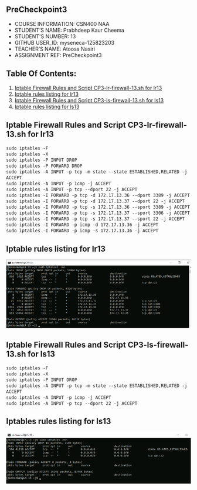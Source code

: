 ## PreCheckpoint3
 
 * COURSE INFORMATION: CSN400 NAA
 * STUDENT’S NAME: Prabhdeep Kaur Cheema
 * STUDENT'S NUMBER: 13
 * GITHUB USER_ID: myseneca-125823203
 * TEACHER’S NAME: Atoosa Nasiri
 * ASSIGNMENT REF: PreCheckpoint3

## Table Of Contents:
1. [Iptable Firewall Rules and Script CP3-lr-firewall-13.sh for lr13](##Iptable%20firwall%20Rules%20and%20Script%20CP3-lr-firewall-13.sh%20for%lr13)
2. [Iptable rules listing for lr13](##Iptable%20rules%20listing%20for%lr13)
3. [Iptable Firewall Rules and Script CP3-ls-firewall-13.sh for ls13](##Iptable%20firwall%20Rules%20and%20Script%20CP3-ls-firewall-13.sh%20for%ls13)
4. [Iptable rules listing for ls13](##Iptable%20rules%20listing%20for%ls13)

 ## Iptable Firewall Rules and Script CP3-lr-firewall-13.sh for lr13
 ```
sudo iptables -F
sudo iptables -X
sudo iptables -P INPUT DROP
sudo iptables -P FORWARD DROP
sudo iptables -A INPUT -p tcp -m state --state ESTABLISHED,RELATED -j ACCEPT
sudo iptables -A INPUT -p icmp -j ACCEPT
sudo iptables -A INPUT -p tcp --dport 22 -j ACCEPT 
sudo iptables -I FORWARD -p tcp -d 172.17.13.36 --dport 3389 -j ACCEPT
sudo iptables -I FORWARD -p tcp -d 172.17.13.37 --dport 22 -j ACCEPT
sudo iptables -I FORWARD -p tcp -s 172.17.13.36 --sport 3389 -j ACCEPT
sudo iptables -I FORWARD -p tcp -s 172.17.13.37 --sport 3306 -j ACCEPT
sudo iptables -I FORWARD -p tcp -s 172.17.13.37 --sport 22 -j ACCEPT
sudo iptables -I FORWARD -p icmp -d 172.17.13.36 -j ACCEPT
sudo iptables -I FORWARD -p icmp -s 172.17.13.36 -j ACCEPT
```

 ## Iptable rules listing for lr13

 ![](image.png)

 ## Iptable Firewall Rules and Script CP3-ls-firewall-13.sh for ls13
```
sudo iptables -F
sudo iptables -X
sudo iptables -P INPUT DROP
sudo iptables -A INPUT -p tcp -m state --state ESTABLISHED,RELATED -j ACCEPT
sudo iptables -A INPUT -p icmp -j ACCEPT
sudo iptables -A INPUT -p tcp --dport 22 -j ACCEPT
```
 ## Iptables rules listing for ls13

 ![](Untitled.png)